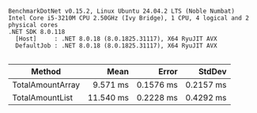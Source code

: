 ```

BenchmarkDotNet v0.15.2, Linux Ubuntu 24.04.2 LTS (Noble Numbat)
Intel Core i5-3210M CPU 2.50GHz (Ivy Bridge), 1 CPU, 4 logical and 2 physical cores
.NET SDK 8.0.118
  [Host]     : .NET 8.0.18 (8.0.1825.31117), X64 RyuJIT AVX
  DefaultJob : .NET 8.0.18 (8.0.1825.31117), X64 RyuJIT AVX


```
| Method           | Mean      | Error     | StdDev    |
|----------------- |----------:|----------:|----------:|
| TotalAmountArray |  9.571 ms | 0.1576 ms | 0.2157 ms |
| TotalAmountList  | 11.540 ms | 0.2228 ms | 0.4292 ms |
